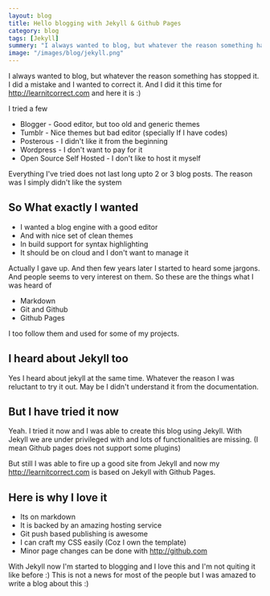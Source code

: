 ```yaml
---
layout: blog
title: Hello blogging with Jekyll & Github Pages
category: blog
tags: [Jekyll]  
summery: "I always wanted to blog, but whatever the reason something has stopped it. I did a mistake and I wanted to correct it. And I did it this time for http://learnitcorrect.com and here it is :)"
image: "/images/blog/jekyll.png"
---
```


I always wanted to blog, but whatever the reason something has stopped it. I did a mistake and I wanted to correct it. And I did it this time for <http://learnitcorrect.com> and here it is :)

I tried a few

* Blogger - Good editor, but too old and generic themes
* Tumblr - Nice themes but bad editor (specially If I have codes)
* Posterous - I didn't like it from the beginning 
* Wordpress - I don't want to pay for it
* Open Source Self Hosted - I don't like to host it myself

Everything I've tried does not last long upto 2 or 3 blog posts. The reason was I simply didn't like the system

## So What exactly I wanted

* I wanted a blog engine with a good editor
* And with nice set of clean themes
* In build support for syntax highlighting
* It should be on cloud and I don't want to manage it

Actually I gave up. And then few years later I started to heard some jargons. And people seems to very interest on them. So these are the things what I was heard of

* Markdown
* Git and Github
* Github Pages

I too follow them and used for some of my projects. 

## I heard about Jekyll too
Yes I heard about jekyll at the same time. Whatever the reason I was reluctant to try it out. May be I didn't understand it from the documentation.

## But I have tried it now
Yeah. I tried it now and I was able to create this blog using Jekyll. With Jekyll we are under privileged with and lots of functionalities are missing. (I mean Github pages does not support some plugins)

But still I was able to fire up a good site from Jekyll and now my <http://learnitcorrect.com> is based on Jekyll with Github Pages.

## Here is why I love it

* Its on markdown
* It is backed by an amazing hosting service
* Git push based publishing is awesome
* I can craft my CSS easily (Coz I own the template)
* Minor page changes can be done with <http://github.com>

With Jekyll now I'm started to blogging and I love this and I'm not quiting it like before :) This is not a news for most of the people but I was amazed to write a blog about this :)
